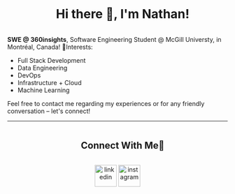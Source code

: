 <div id="user-content-toc" align="center">
  <ul align="center">
    <summary><h1 style="display: inline-block">Hi there 👋, I'm Nathan! </h1></summary>
  </ul>
</div>


**SWE @ 360insights**, Software Engineering Student @ McGill Universty, in Montréal, Canada!
🌱Interests:
* Full Stack Development
* Data Engineering
* DevOps
* Infrastructure + Cloud
* Machine Learning

Feel free to contact me regarding my experiences or for any friendly conversation – let's connect!
 
<hr> 
<div id="user-content-toc">
  <ul align="center">
    <summary><h2 style="display: inline-block">Connect With Me🤝</h2></summary>
  </ul>
</div>

<div align="center">
  <a href="https://www.linkedin.com/in/nathan-hu-85133920b/" target="blank" style="display: inline-block"><img align="center" src="https://user-images.githubusercontent.com/74038190/235294012-0a55e343-37ad-4b0f-924f-c8431d9d2483.gif" alt="linkedin" height="50" width="50" /></a>
<a href="https://www.instagram.com/nhucanada/" target="blank" style="display: inline-block"><img align="center" src="https://user-images.githubusercontent.com/74038190/235294013-a33e5c43-a01c-43f6-b44d-a406d8b4ab75.gif" alt="instagram" height="50" width="50" /></a>
</div>